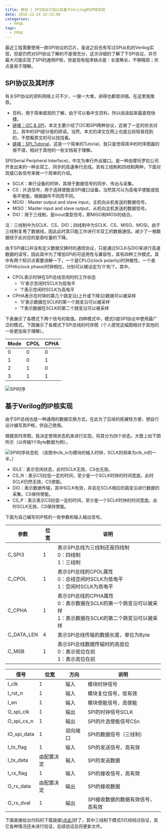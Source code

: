 ```yaml
---
title: 原创 | SPI协议介绍以及基于Verilog的IP核实现
date: 2016-12-24 22:33:08
categories:
  - FPGA
tags:
  - FPGA
---
```


最近工程需要使用一款SPI协议的芯片，虽说之前也有写过SPI从机的Verilog实现，但是仍然对SPI协议了解的不是很充分，这次详细的了解了下SPI协议，并尽最大可能实现了SPI的通用IP核，但是现有程序缺点是：长度略长，不够精简；优点是易于理解。

<!--more-->

## SPI协议及其时序

有关SPI协议的资料网络上可不少，一搜一大堆，讲得也都很详细。在这里我推荐。
* 百科，用于简单直观的了解，由于可以看中文百科，所以阅读起来最直观快捷。
* [链接：I2C & SPI](http://www.byteparadigm.com/applications/introduction-to-i2c-and-spi-protocols/)，本文主要介绍了I2C和SPI两种协议，还做了一定的优劣对比，其中的SPI部分值的研读。当然，本文的译文在网上也是比较轻易找到的，不想看原文的可以找找看。
* [链接：SPI_Tutorial](http://www.corelis.com/education/SPI_Tutorial.htm)，这是一个简单的Tutorial，我只是觉得其中的时序图画的很不错，相对于其他的一些文档易于理解。

SPI(Serial Peripheral Interface)，中文为串行外设接口。是一种由摩托罗拉公司开发出来的一种全双工、同步的高速串行总线。其有三线制和四线制两种，下面对其接口各信号来做一个简单的介绍。

* SCLK：串行设备的时钟，其用于数据信号的同步、传出与采集。
* CS：片选信号，用于选择使能该SPI接口设备。当然其可以为高电平使能或低电平使能，根据器件不同而不同。
* MOSI：Master output and slave input，主机向从机发送的数据信号。
* MISO：Master input and slave output，从机向主机发送的数据信号。
* DIO：用于三线制，是inout类型信号，即MISO和MOSI的结合。

注：三线制中为SCLK、CS、DIO；四线制中为SCLK、CS、MISO、MOSI。由于三线制复用了数据线，因此此时其只能工作进行半双工的数据通信。减少了一根数据线于此对应的是吞吐量的下降。

由于SPI接口并没有定义数据交换时的通信协议，只是通过SCLK与DIO来进行高速数据的读写，因此其中为了增加SPI的可适用性与兼容性，其有四种工作模式。其中有两个知识点需要讲解一下，一个是CPLO(clock polarity)时钟极性，一个是CPHA(clock phase)时钟相位，分别可以被设定为'0'和'1'。其中，

* CPOL表示时钟在SPI总线空闲时的工作状态
	* '0'表示空闲时SCLK为低电平
	* '1'表示空闲时SCLK为高电平
* CPHA表示在时钟的第几个跳变沿(上升或下降沿)数据可以被采样
	* '0'表示数据在SCLK的第一个跳变沿可以被采样
	* '1'表示数据在SCLK的第二个跳变沿可以被采样

下表展示了各模式下两个信号的取值。四种模式中，模式0是SPI协议中使用最广泛的模式。下图展示了各模式下SPI总线的时序图（个人感觉这幅图相对于其他的一些更加易于理解）。

| Mode | CPOL | CPHA |
|------|------|------|
| 0    | 0    | 0    |
| 1    | 0    | 1    |
| 2    | 1    | 0    |
| 3    | 1    | 1    |

![SPI时序](https://airbird-1252162485.cos.ap-shanghai.myqcloud.com/20161225-spi-bus-timing.jpg)

## 基于Verilog的IP核实现

由于SPI总线也是一种通用的数据交换方式，在此为了后续的拓展性方便，想自行设计编写其IP核，供自己使用。

根据其时序图，我决定使用状态机来进行实现，将其分为四个状态。大致上如下图所示（以传输1个Byte数据为例）。

![SPI时序状态机](https://airbird-1252162485.cos.ap-shanghai.myqcloud.com/20161225-spi-state.png)
（该图中clk_in为模块的输入时钟，SCLK的频率为clk_in的一半。）

* IDLE：表示空闲状态，此时SCLK无效，CS也无效。
* CS_N：表示CS拉低一定的时间，至少是一个SCLK时钟的时间宽度。此时SCLK仍然无效，CS使能。
* DIO：表示数据传输，其中SCLK有效，并且在SCLK相应的跳变沿进行数据的采集。CS保持使能。
* CS_P：表示表示CS拉低一定的时间，至少是一个SCLK时钟的时间宽度。此时SCLK无效，CS保持使能。

下面为自己编写的IP核的一些参数和输入输出信号。

| 参数       | 位宽 | 说明                                                                                                    |
|------------|------|-------------------------------------------------------------------------------------------------------|
| C_SPI3     | 1    | 表示SPI总线为三线制还是四线制 <br> 0：四线制 <br> 1：三线制                                                  |
| C_CPOL     | 1    | 表示SPI总线的CPOL属性 <br> 0：总线空闲时SCLK为低电平 <br> 1：空闲时SCLK为高电平                               |
| C_CPHA     | 1    | 表示SPI总线的CPHA属性 <br> 0：表示数据在SCLK的第一个跳变沿可以被采样 <br> 1：表示数据在SCLK的第二个跳变沿可以被采样 |
| C_DATA_LEN | 4    | 表示SPI总线传输的数据长度，单位为Byte                                                                      |
| C_MSB      | 1    | 表示SPI总线数据传输时的高低位 <br> 0：表示低位在前 <br> 1：表示高位在前                                        |

| 信号         | 位宽       | 方向     | 说明                              |
|-------------|------------|----------|-----------------------------------|
| I_clk       | 1          | 输入     | 模块时钟信号                      |
| I_rst_n     | 1          | 输入     | 模块复位信号，低有效              |
| I_en        | 1          | 输入     | 模块使能信号，高使能              |
| O_spi_clk   | 1          | 输出     | SPI的时钟信号SCLK                 |
| O_spi_cs_n  | 1          | 输出     | SPI的片选使能信号CSn              |
| IO_spi_data | 1          | 双向端口 | SPI的数据信号（三线制）           |
| I_tx_flag   | 1          | 输入     | SPI的发送信号，高有效             |
| I_tx_data   | 由配置决定 | 输入     | SPI的发送数据                     |
| I_rx_flag   | 1          | 输入     | SPI的接收信号，高有效             |
| O_rx_data   | 由配置决定 | 输出     | SPI的接收数据                     |
| O_rx_dval   | 1          | 输出     | SPI接收数据的数据有效信号，高有效 |

下面直接给出代码的下载链接[[点此](https://airbird-1252162485.cos.ap-shanghai.myqcloud.com/20161225-file-spi-ipcore.zip)]好了，其中三线制下模式0已经经过验证，其它各种情况还未进行验证，后续验证后将更新文件。

